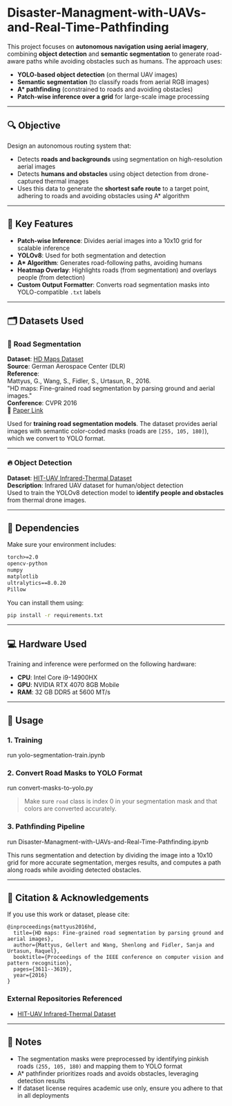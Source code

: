 # Disaster-Managment-with-UAVs-and-Real-Time-Pathfinding

This project focuses on **autonomous navigation using aerial imagery**, combining **object detection** and **semantic segmentation** to generate road-aware paths while avoiding obstacles such as humans. The approach uses:

- **YOLO-based object detection** (on thermal UAV images)  
- **Semantic segmentation** (to classify roads from aerial RGB images)  
- **A\* pathfinding** (constrained to roads and avoiding obstacles)  
- **Patch-wise inference over a grid** for large-scale image processing

---

## 🔍 Objective

Design an autonomous routing system that:

- Detects **roads and backgrounds** using segmentation on high-resolution aerial images
- Detects **humans and obstacles** using object detection from drone-captured thermal images
- Uses this data to generate the **shortest safe route** to a target point, adhering to roads and avoiding obstacles using A\* algorithm

---

## 🧠 Key Features

- **Patch-wise Inference**: Divides aerial images into a 10x10 grid for scalable inference
- **YOLOv8**: Used for both segmentation and detection
- **A\* Algorithm**: Generates road-following paths, avoiding humans
- **Heatmap Overlay**: Highlights roads (from segmentation) and overlays people (from detection)
- **Custom Output Formatter**: Converts road segmentation masks into YOLO-compatible `.txt` labels

---

## 🗂 Datasets Used

### 🚀 **Road Segmentation**  
**Dataset**: [HD Maps Dataset](https://www.dlr.de/en/eoc/about-us/remote-sensing-technology-institute/photogrammetry-and-image-analysis/public-datasets/hd-maps)  
**Source**: German Aerospace Center (DLR)  
**Reference**:  
Mattyus, G., Wang, S., Fidler, S., Urtasun, R., 2016.  
"HD maps: Fine-grained road segmentation by parsing ground and aerial images."  
**Conference**: CVPR 2016  
🔗 [Paper Link](https://openaccess.thecvf.com/content_cvpr_2016/papers/Mattyus_HD_Maps_Fine-Grained_CVPR_2016_paper.pdf)

Used for **training road segmentation models**. The dataset provides aerial images with semantic color-coded masks (roads are `[255, 105, 180]`), which we convert to YOLO format.

---

### 🔥 **Object Detection**  
**Dataset**: [HIT-UAV Infrared-Thermal Dataset](https://github.com/suojiashun/HIT-UAV-Infrared-Thermal-Dataset)  
**Description**: Infrared UAV dataset for human/object detection  
Used to train the YOLOv8 detection model to **identify people and obstacles** from thermal drone images.

---

## 🧰 Dependencies

Make sure your environment includes:

```txt
torch>=2.0
opencv-python
numpy
matplotlib
ultralytics==8.0.20
Pillow
```

You can install them using:

```bash
pip install -r requirements.txt
```

---

## 💻 Hardware Used

Training and inference were performed on the following hardware:

- **CPU**: Intel Core i9-14900HX 
- **GPU**: NVIDIA RTX 4070 8GB Mobile
- **RAM**: 32 GB DDR5 at 5600 MT/s

---

## 🚀 Usage

### 1. **Training**

run yolo-segmentation-train.ipynb

### 2. **Convert Road Masks to YOLO Format**

run convert-masks-to-yolo.py

> Make sure `road` class is index 0 in your segmentation mask and that colors are converted accurately.

### 3. **Pathfinding Pipeline**

run Disaster-Managment-with-UAVs-and-Real-Time-Pathfinding.ipynb

This runs segmentation and detection by dividing the image into a 10x10 grid for more accurate segmentation, merges results, and computes a path along roads while avoiding detected obstacles.

---

## 🗾 Citation & Acknowledgements

If you use this work or dataset, please cite:

```
@inproceedings{mattyus2016hd,
  title={HD maps: Fine-grained road segmentation by parsing ground and aerial images},
  author={Mattyus, Gellert and Wang, Shenlong and Fidler, Sanja and Urtasun, Raquel},
  booktitle={Proceedings of the IEEE conference on computer vision and pattern recognition},
  pages={3611--3619},
  year={2016}
}
```

### External Repositories Referenced

- [HIT-UAV Infrared-Thermal Dataset](https://github.com/suojiashun/HIT-UAV-Infrared-Thermal-Dataset)

---

## 📌 Notes

- The segmentation masks were preprocessed by identifying pinkish roads `(255, 105, 180)` and mapping them to YOLO format
- A\* pathfinder prioritizes roads and avoids obstacles, leveraging detection results
- If dataset license requires academic use only, ensure you adhere to that in all deployments

